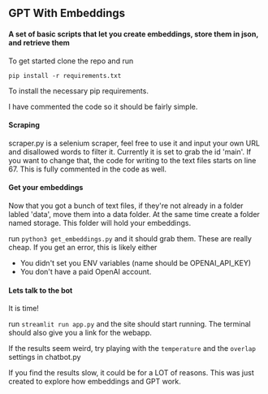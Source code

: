 ## GPT With Embeddings

#### A set of basic scripts that let you create embeddings, store them in json, and retrieve them 

To get started clone the repo and run 

```
pip install -r requirements.txt
```

To install the necessary pip requirements. 

I have commented the code so it should be fairly simple.  

#### Scraping

scraper.py is a selenium scraper, feel free to use it and input your own URL and disallowed words to filter it.  Currently it is set to grab the id 'main'. If you want to change that, the code for writing to the text files starts on line 67. This is fully commented in the code as well.

#### Get your embeddings

Now that you got a bunch of  text files, if they're not already in a folder labled 'data', move them into a data folder. At the same time create a folder named storage. This folder will hold your embeddings.

run `python3 get_embeddings.py` and it should grab them. These are really cheap. If you get an error, this is likely either 

- You didn't set you ENV variables (name should be OPENAI_API_KEY)
- You don't have a paid OpenAI account. 

#### Lets talk to the bot

It is time! 

run `streamlit run app.py` and the site should start running. The terminal should also give you a link for the webapp.

If the results seem weird, try playing with the `temperature` and the `overlap` settings in chatbot.py

If you find the results slow, it could be for a LOT of reasons. This was just created to explore how embeddings and GPT work.
